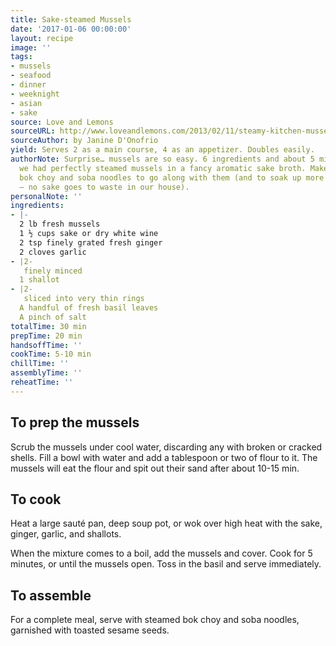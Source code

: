```yaml
---
title: Sake-steamed Mussels
date: '2017-01-06 00:00:00'
layout: recipe
image: ''
tags:
- mussels
- seafood
- dinner
- weeknight
- asian
- sake
source: Love and Lemons
sourceURL: http://www.loveandlemons.com/2013/02/11/steamy-kitchen-mussels
sourceAuthor: by Janine D'Onofrio
yield: Serves 2 as a main course, 4 as an appetizer. Doubles easily.
authorNote: Surprise… mussels are so easy. 6 ingredients and about 5 minutes later
  we had perfectly steamed mussels in a fancy aromatic sake broth. Make some baby
  bok choy and soba noodles to go along with them (and to soak up more of the broth
  – no sake goes to waste in our house).
personalNote: ''
ingredients:
- |-
  2 lb fresh mussels
  1 ½ cups sake or dry white wine
  2 tsp finely grated fresh ginger
  2 cloves garlic
- |2-
   finely minced
  1 shallot
- |2-
   sliced into very thin rings
  A handful of fresh basil leaves
  A pinch of salt
totalTime: 30 min
prepTime: 20 min
handsoffTime: ''
cookTime: 5-10 min
chillTime: ''
assemblyTime: ''
reheatTime: ''
---
```

## To prep the mussels

Scrub the mussels under cool water, discarding any with broken or cracked shells. Fill a bowl with water and add a tablespoon or two of flour to it. The mussels will eat the flour and spit out their sand after about 10-15 min. 

## To cook

Heat a large sauté pan, deep soup pot, or wok over high heat with the sake, ginger, garlic, and shallots. 

When the mixture comes to a boil, add the mussels and cover. Cook for 5 minutes, or until the mussels open. Toss in the basil and serve immediately.

## To assemble
For a complete meal, serve with steamed bok choy and soba noodles, garnished with toasted sesame seeds.